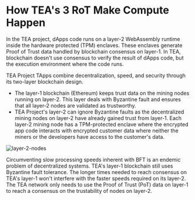 # How TEA's 3 RoT Make Compute Happen

In the TEA project, dApps code runs on a layer-2 WebAssembly runtime inside the hardware protected (TPM) enclaves. These enclaves generate Proof of Trust data handled by blockchain consensus on layer-1. In TEA, blockchain doesn't use consensus to verify the result of dApps code, but the execution environment where the code runs. 

TEA Project TApps combine decentralization, speed, and security through its two-layer blockchain design.

-  The layer-1 blockchain (Ethereum) keeps trust data on the mining nodes running on layer-2. This layer deals with Byzantine fault and ensures that all layer-2 nodes are validated as trustworthy.
-  TEA Project's layer-2 can ignore Byzantine faults as the decentralized mining nodes on layer-2 have already gained trust from layer-1. Each layer-2 mining node has a TPM-protected enclave where the encrypted app code interacts with encrypted customer data where neither the miners or the developers have access to the customer's data.

![layer-2-nodes](https://user-images.githubusercontent.com/86096370/219816105-09c468d5-0ad0-454f-9c19-ad1e6100aa19.png)

Circumventing slow processing speeds inherent with BFT is an endemic problem of decentralized systems. TEA's layer-1 blockchain still uses Byzantine fault tolerance. The longer times needed to reach consensus on TEA's layer-1 won't interfere with the faster speeds required on its layer-2. The TEA network only needs to use the Proof of Trust (PoT) data on layer-1 to reach a consensus on the trustability of nodes on layer-2.